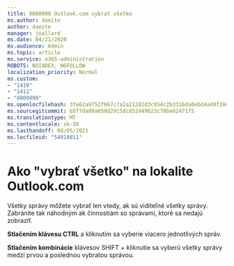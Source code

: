 ```yaml
---
title: 8000090 Outlook.com vybrať všetko
ms.author: daeite
author: daeite
manager: joallard
ms.date: 04/21/2020
ms.audience: Admin
ms.topic: article
ms.service: o365-administration
ROBOTS: NOINDEX, NOFOLLOW
localization_priority: Normal
ms.custom:
- "1410"
- "1411"
- "8000090"
ms.openlocfilehash: 3fe62a9752f667c7a2a21282d3c954c2b3316da6ebd4a49f28dd2afb2444c7c1
ms.sourcegitcommit: b5f7da89a650d2915dc652449623c78be6247175
ms.translationtype: MT
ms.contentlocale: sk-SK
ms.lasthandoff: 08/05/2021
ms.locfileid: "54010811"
---
```

# <a name="how-to-select-all-in-outlookcom"></a>Ako "vybrať všetko" na lokalite Outlook.com

Všetky správy môžete vybrať len vtedy, ak sú viditeľné všetky správy. Zabránite tak náhodným ak činnostiám so správami, ktoré sa nedajú zobraziť.

**Stlačením klávesu CTRL** a kliknutím sa vyberie viacero jednotlivých správ.

**Stlačením kombinácie** klávesov SHIFT + kliknutie sa vyberú všetky správy medzi prvou a poslednou vybratou správou.